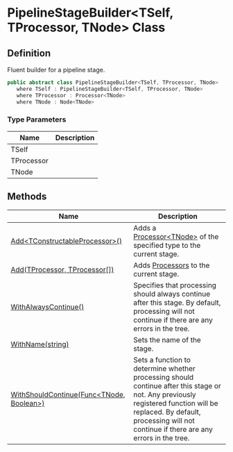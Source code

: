 # PipelineStageBuilder&lt;TSelf, TProcessor, TNode&gt; Class
## Definition

Fluent builder for a pipeline stage.

```c#
public abstract class PipelineStageBuilder<TSelf, TProcessor, TNode>
   where TSelf : PipelineStageBuilder<TSelf, TProcessor, TNode>
   where TProcessor : Processor<TNode>
   where TNode : Node<TNode>
```

### Type Parameters

| Name | Description |
| ---- | ----------- |
| TSelf |  |
| TProcessor |  |
| TNode |  |

## Methods

| Name | Description |
| ---- | ----------- |
| [Add&lt;TConstructableProcessor&gt;()](MrKWatkins.Ast.Processing.PipelineStageBuilder-3.Add.md#mrkwatkins-ast-processing-pipelinestagebuilder-3-add-1) | Adds a [Processor&lt;TNode&gt;](MrKWatkins.Ast.Processing.Processor-1.md) of the specified type to the current stage. |
| [Add(TProcessor, TProcessor\[\])](MrKWatkins.Ast.Processing.PipelineStageBuilder-3.Add.md#mrkwatkins-ast-processing-pipelinestagebuilder-3-add(-1-1())) | Adds [Processors](MrKWatkins.Ast.Processing.Processor-1.md) to the current stage. |
| [WithAlwaysContinue()](MrKWatkins.Ast.Processing.PipelineStageBuilder-3.WithAlwaysContinue.md) | Specifies that processing should always continue after this stage. By default, processing will not continue if there are any errors in the tree. |
| [WithName(string)](MrKWatkins.Ast.Processing.PipelineStageBuilder-3.WithName.md) | Sets the name of the stage. |
| [WithShouldContinue(Func&lt;TNode, Boolean&gt;)](MrKWatkins.Ast.Processing.PipelineStageBuilder-3.WithShouldContinue.md) | Sets a function to determine whether processing should continue after this stage or not. Any previously registered function will be replaced. By default, processing will not continue if there are any errors in the tree. |

